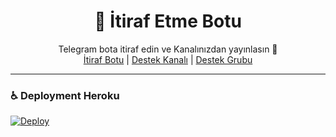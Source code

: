 <div align="center">
  <h1>💌 İtiraf Etme Botu</h1>
</div>
<p align="center">
    Telegram bota itiraf edin ve Kanalınızdan yayınlasın 💬
    <br>
        <a href="https://t.me/y10itirafbot">İtiraf Botu</a> |
        <a href="https://t.me/y10itiraf">Destek Kanalı</a> |
        <a href="https://t.me/y10itiraf">Destek Grubu</a>
    <br>
</p>

----
### ♿ Deployment Heroku 
[![Deploy](https://www.herokucdn.com/deploy/button.svg)](https://heroku.com/deploy?template=https://github.com/mkayunuss/Confessionbot)

